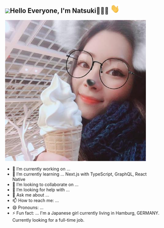 ## <img src="https://tenor.com/view/0529-light-flash-dreamhugo-shine-gif-14391127" width="25px">Hello Everyone, I'm <strong>Natsuki</strong>👩🏻‍🦰 <img src="https://raw.githubusercontent.com/ABSphreak/ABSphreak/master/gifs/Hi.gif" width="30px">


<img src="https://raw.githubusercontent.com/Nafsuki/Nafsuki/main/profile.jpg" alt="avatar image of Natsuki Yamaguchi">

<!--

**Nafsuki/Nafsuki** is a ✨ _special_ ✨ repository because its `README.md` (this file) appears on your GitHub profile. 


Here are some ideas to get you started:
-->
- 🔭 I’m currently working on ...
- 🌱 I’m currently learning ... Next.js with TypeScript, GraphQL, React Native
- 👯 I’m looking to collaborate on ... 
- 🤔 I’m looking for help with ...
- 💬 Ask me about ...
- 📫 How to reach me: ... 
- 😄 Pronouns: ...
- ⚡ Fun fact: ... I'm a Japanese girl currently living in Hamburg, GERMANY. Currently looking for a full-time job.

